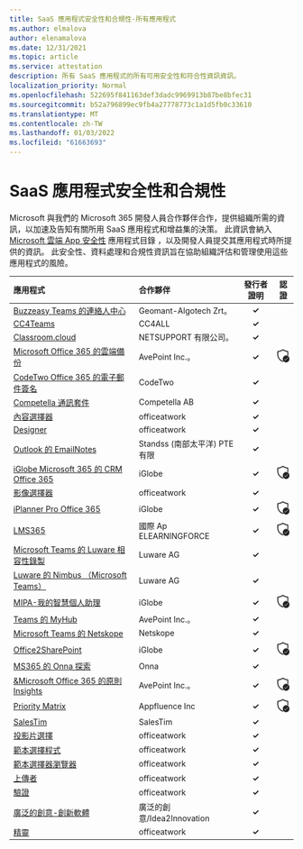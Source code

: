 ```yaml
---
title: SaaS 應用程式安全性和合規性-所有應用程式
ms.author: elmalova
author: elenamalova
ms.date: 12/31/2021
ms.topic: article
ms.service: attestation
description: 所有 SaaS 應用程式的所有可用安全性和符合性資訊資訊。
localization_priority: Normal
ms.openlocfilehash: 522695f841163def3dadc9969913b87be8bfec31
ms.sourcegitcommit: b52a796899ec9fb4a27778773c1a1d5fb0c33610
ms.translationtype: MT
ms.contentlocale: zh-TW
ms.lasthandoff: 01/03/2022
ms.locfileid: "61663693"
---
```

# <a name="saas-apps-security-and-compliance"></a>SaaS 應用程式安全性和合規性

Microsoft 與我們的 Microsoft 365 開發人員合作夥伴合作，提供組織所需的資訊，以加速及告知有關所用 SaaS 應用程式和增益集的決策。 此資訊會納入 [Microsoft 雲端 App 安全性](https://www.microsoft.com/en-us/enterprise-mobility-security/cloud-app-security) 應用程式目錄 ，以及開發人員提交其應用程式時所提供的資訊。 此安全性、資料處理和合規性資訊旨在協助組織評估和管理使用這些應用程式的風險。

| **應用程式** | **合作夥伴** | **發行者證明** | **認證** |
|:--------|:------------|:----------------------:|:-------------:|
| [Buzzeasy Teams 的連絡人中心](./geomant-algotech-zrt-buzzeasy-contact-center-for-teams.md) | Geomant-Algotech Zrt。 | **✓** |  |
| [CC4Teams](./cc4all-cc4teams.md) | CC4ALL | **✓** |  |
| [Classroom.cloud](./netsupport-ltd-classroomcloud.md) | NETSUPPORT 有限公司。 | **✓** |  |
| [Microsoft Office 365 的雲端備份](./avepoint-inc-cloud-backup-for-microsoft-office-365.md) | AvePoint Inc.。 | **✓** | <img alt="Certified application badge" src="../media/certified-badge.png" height="25" width="25" /> |
| [CodeTwo Office 365 的電子郵件簽名](./codetwo-email-signatures-for-office-365.md) | CodeTwo | **✓** |  |
| [Competella 通訊套件](./competella-ab-communication-suite.md) | Competella AB | **✓** |  |
| [內容選擇器](./officeatwork-content-chooser.md) | officeatwork | **✓** |  |
| [Designer](./officeatwork-designer.md) | officeatwork | **✓** |  |
| [Outlook 的 EmailNotes](./standss-south-pacific-pte-limited-emailnotes-for-outlook.md) | Standss (南部太平洋) PTE 有限 | **✓** |  |
| [iGlobe Microsoft 365 的 CRM Office 365](./iglobe-crm-office-365-for-microsoft.md) | iGlobe | **✓** | <img alt="Certified application badge" src="../media/certified-badge.png" height="25" width="25" /> |
| [影像選擇器](./officeatwork-image-chooser.md) | officeatwork | **✓** |  |
| [iPlanner Pro Office 365](./iglobe-iplanner-pro-office-365.md) | iGlobe | **✓** | <img alt="Certified application badge" src="../media/certified-badge.png" height="25" width="25" /> |
| [LMS365](./elearningforce-international-aps-lms365.md) | 國際 Ap ELEARNINGFORCE | **✓** | <img alt="Certified application badge" src="../media/certified-badge.png" height="25" width="25" /> |
| [Microsoft Teams 的 Luware 相容性錄製](./luware-ag-compliance-recording-for-microsoft-teams.md) | Luware AG | **✓** |  |
| [Luware 的 Nimbus （Microsoft Teams）](./luware-ag-nimbus-for-microsoft-teams.md) | Luware AG | **✓** |  |
| [MIPA-我的智慧個人助理](./iglobe-mipa-my-intelligent-personal-assistant.md) | iGlobe | **✓** | <img alt="Certified application badge" src="../media/certified-badge.png" height="25" width="25" /> |
| [Teams 的 MyHub](./avepoint-inc-myhub-for-teams.md) | AvePoint Inc.。 | **✓** |  |
| [Microsoft Teams 的 Netskope](./netskope-for-microsoft-teams.md) | Netskope | **✓** |  |
| [Office2SharePoint](./iglobe-office2sharepoint.md) | iGlobe | **✓** | <img alt="Certified application badge" src="../media/certified-badge.png" height="25" width="25" /> |
| [MS365 的 Onna 探索](./onna-discovery-for-ms365.md) | Onna | **✓** |  |
| [&amp;Microsoft Office 365 的原則 Insights](./avepoint-inc-policies-and-insights-for-microsoft-office-365.md) | AvePoint Inc.。 | **✓** | <img alt="Certified application badge" src="../media/certified-badge.png" height="25" width="25" /> |
| [Priority Matrix](./appfluence-inc-priority-matrix.md) | Appfluence Inc | **✓** | <img alt="Certified application badge" src="../media/certified-badge.png" height="25" width="25" /> |
| [SalesTim](./salestim.md) | SalesTim | **✓** |  |
| [投影片選擇](./officeatwork-slide-chooser.md) | officeatwork | **✓** |  |
| [範本選擇程式](./officeatwork-template-chooser.md) | officeatwork | **✓** |  |
| [範本選擇器瀏覽器](./officeatwork-template-chooser-browser.md) | officeatwork | **✓** |  |
| [上傳者](./officeatwork-uploader.md) | officeatwork | **✓** |  |
| [驗證](./officeatwork-verifier.md) | officeatwork | **✓** |  |
| [廣泛的創意-創新軟體](./wide-ideasidea2innovation-ideas-innovation-software.md) | 廣泛的創意/Idea2Innovation | **✓** |  |
| [精靈](./officeatwork-wizard.md) | officeatwork | **✓** |  |
